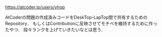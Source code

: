https://atcoder.jp/users/yhop

AtCoderの問題の作成済みコードをDeskTop-LapTop間で共有するためのRepository．
もしくはContributionに反映させてモチベを維持するために作ったやつ．
段々ランクを上げていきたいなとは思う．
